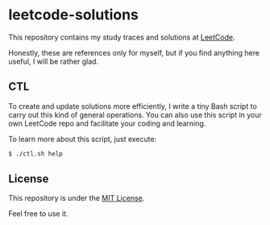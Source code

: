 # leetcode-solutions

This repository contains my study traces and solutions at [LeetCode](https://leetcode.com/).

Honestly, these are references only for myself, but if you find anything here useful, I will be rather glad.

## CTL

To create and update solutions more efficiently, I write a tiny Bash script to carry out this kind of general operations. You can also use this script in your own LeetCode repo and facilitate your coding and learning.

To learn more about this script, just execute:

```bash
$ ./ctl.sh help
```

## License

This repository is under the [MIT License](https://github.com/Hyperzsb/leetcode-solutions/blob/main/LICENSE).

Feel free to use it.
